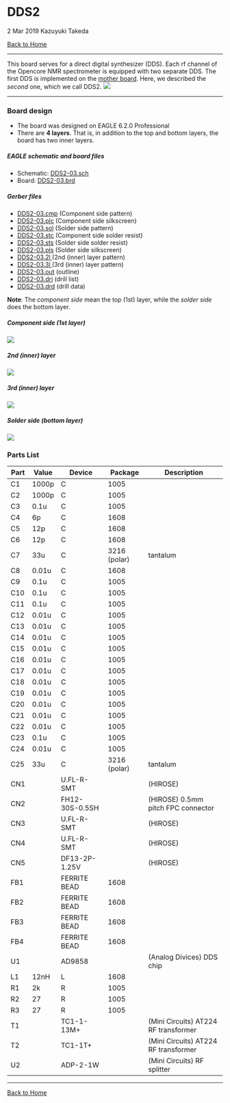 # DDS2

2 Mar 2019 Kazuyuki Takeda

[Back to Home](../../index.md)  
- - -

This board serves for a direct digital synthesizer (DDS). Each rf channel of the Opencore NMR spectrometer is equipped with two separate DDS. The first DDS is implemented on the [mother board](../motherBoard/motherMoard.md). Here, we described the *second* one, which we call DDS2.
![](DDS2Board.png)

- - -

### Board design

- The board was designed on EAGLE 6.2.0 Professional  
- There are **4 layers**. That is, in addition to the top and bottom layers, the board has two inner layers.  

##### EAGLE schematic and board files
- Schematic: [DDS2-03.sch](data/DDS2-03.sch)  
- Board: [DDS2-03.brd](data/DDS22-03.brd)  

##### Gerber files
- [DDS2-03.cmp](data/gerber/DDS2-03.cmp)  (Component side pattern)
- [DDS2-03.plc](data/gerber/DDS2-03.plc)  (Component side silkscreen)
- [DDS2-03.sol](data/gerber/DDS2-03.sol)  (Solder side pattern)
- [DDS2-03.stc](data/gerber/DDS2-03.stc)  (Component side solder resist)
- [DDS2-03.sts](data/gerber/DDS2-03.sts)  (Solder side solder resist)
- [DDS2-03.pls](data/gerber/DDS2-03.pls)  (Solder side silkscreen)
- [DDS2-03.2l ](data/gerber/DDS2-03.2l )  (2nd (inner) layer pattern)
- [DDS2-03.3l ](data/gerber/DDS2-03.3l )  (3rd (inner) layer pattern)
- [DDS2-03.out](data/gerber/DDS2-03.out)  (outline)
- [DDS2-03.dri](data/gerber/DDS2-03.dri)  (drill list)
- [DDS2-03.drd](data/gerber/DDS2-03.drd)  (drill data)

**Note**: The *component side* mean the top (1st) layer, while the *solder side* does the bottom layer.

##### Component side (1st layer)
![](DDS2-cmp.png)

##### 2nd (inner) layer
![](DDS2-2l.png)

##### 3rd (inner) layer
![](DDS2-3l.png)

##### Solder side (bottom layer)
![](DDS2-sol.png)

### Parts List


Part	| Value | 	Device	| Package | Description
---|---|---|---|---
C1	| 1000p	| C	| 1005
C2	| 1000p	| C	| 1005
C3	| 0.1u	| C	| 1005
C4	| 6p	  | C	| 1608
C5	| 12p	  | C	| 1608
C6	| 12p	  | C	| 1608
C7	| 33u	  | C	| 3216 (polar) | tantalum
C8	| 0.01u	| C	| 1608
C9	| 0.1u	| C	| 1005
C10	| 0.1u	| C	| 1005
C11	| 0.1u	| C	| 1005
C12	| 0.01u	| C	| 1005
C13	| 0.01u	| C	| 1005
C14	| 0.01u	| C	| 1005
C15	| 0.01u	| C	| 1005
C16	| 0.01u	| C	| 1005
C17	| 0.01u	| C	| 1005
C18	| 0.01u	| C	| 1005
C19	| 0.01u	| C	| 1005
C20	| 0.01u	| C	| 1005
C21	| 0.01u	| C	| 1005
C22	| 0.01u	| C	| 1005
C23	| 0.1u	| C	| 1005
C24	| 0.01u	| C	| 1005
C25	| 33u	  | C	| 3216 (polar) | tantalum
CN1	| 	    | U.FL-R-SMT | | (HIROSE)		
CN2	| 	    | FH12-30S-0.5SH | | (HIROSE)		0.5mm pitch FPC connector
CN3	| 	    | U.FL-R-SMT | | (HIROSE)		
CN4	| 	    | U.FL-R-SMT | | (HIROSE)		
CN5	| 	    | DF13-2P-1.25V | | (HIROSE)		
FB1	| 	    | FERRITE BEAD | 1608
FB2	| 	    | FERRITE BEAD | 1608
FB3	| 	    | FERRITE BEAD | 1608
FB4	| 	    | FERRITE BEAD | 1608
U1	| 	    | AD9858 | | (Analog Divices)		DDS chip
L1	| 12nH	| L | 1608
R1	| 2k	  | R | 1005
R2	| 27	  | R | 1005
R3	| 27	  | R | 1005
T1	| 	    | TC1-1-13M+ | | (Mini Circuits)	AT224	RF transformer
T2	| 	    | TC1-1T+ |  |(Mini Circuits)	AT224	RF transformer
U2	| 	    | ADP-2-1W | | (Mini Circuits)		RF splitter


- - -
[Back to Home](../../index.md)  
